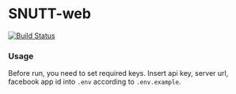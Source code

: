 # SNUTT-web

[![Build Status](https://travis-ci.org/wafflestudio/snutt-webclient.svg?branch=master)](https://travis-ci.org/wafflestudio/snutt-webclient)

### Usage

Before run, you need to set required keys. Insert api key, server url, facebook app id into `.env` according to `.env.example`.
